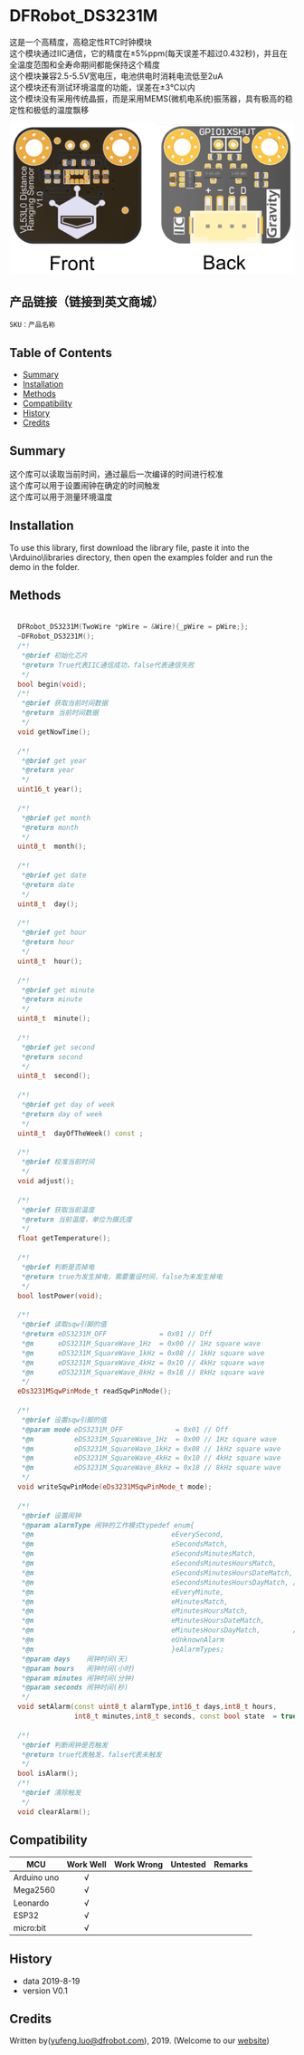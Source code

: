 # DFRobot_DS3231M
这是一个高精度，高稳定性RTC时钟模块<br>
这个模块通过IIC通信，它的精度在±5%ppm(每天误差不超过0.432秒)，并且在全温度范围和全寿命期间都能保持这个精度<br>
这个模块兼容2.5-5.5V宽电压，电池供电时消耗电流低至2uA<br>
这个模块还有测试环境温度的功能，误差在±3℃以内<br>
这个模块没有采用传统晶振，而是采用MEMS(微机电系统)振荡器，具有极高的稳定性和极低的温度飘移<br>


![正反面svg效果图](https://github.com/ouki-wang/DFRobot_Sensor/raw/master/resources/images/SEN0245svg1.png)


## 产品链接（链接到英文商城）
    SKU：产品名称
   
## Table of Contents

* [Summary](#summary)
* [Installation](#installation)
* [Methods](#methods)
* [Compatibility](#compatibility)
* [History](#history)
* [Credits](#credits)

## Summary

这个库可以读取当前时间，通过最后一次编译的时间进行校准<br>
这个库可以用于设置闹钟在确定的时间触发<br>
这个库可以用于测量环境温度<br>

## Installation

To use this library, first download the library file, paste it into the \Arduino\libraries directory, then open the examples folder and run the demo in the folder.

## Methods

```C++

  DFRobot_DS3231M(TwoWire *pWire = &Wire){_pWire = pWire;};
  ~DFRobot_DS3231M();
  /*!
   *@brief 初始化芯片
   *@return True代表IIC通信成功，false代表通信失败
   */
  bool begin(void);
  /*!
   *@brief 获取当前时间数据
   *@return 当前时间数据
   */
  void getNowTime();
  
  /*!
   *@brief get year
   *@return year
   */
  uint16_t year();
  
  /*!
   *@brief get month
   *@return month
   */
  uint8_t  month();
  
  /*!
   *@brief get date
   *@return date
   */
  uint8_t  day();
  
  /*!
   *@brief get hour
   *@return hour
   */
  uint8_t  hour();
  
  /*!
   *@brief get minute
   *@return minute
   */
  uint8_t  minute();
  
  /*!
   *@brief get second
   *@return second
   */
  uint8_t  second();
  
  /*!
   *@brief get day of week
   *@return day of week
   */
  uint8_t  dayOfTheWeek() const ;
  
  /*!
   *@brief 校准当前时间
   */
  void adjust();
  
  /*!
   *@brief 获取当前温度
   *@return 当前温度，单位为摄氏度
   */
  float getTemperature();
  
  /*!
   *@brief 判断是否掉电
   *@return true为发生掉电，需要重设时间，false为未发生掉电
   */
  bool lostPower(void);
  
  /*!
   *@brief 读取sqw引脚的值
   *@return eDS3231M_OFF             = 0x01 // Off
   *@n      eDS3231M_SquareWave_1Hz  = 0x00 // 1Hz square wave
   *@n      eDS3231M_SquareWave_1kHz = 0x08 // 1kHz square wave
   *@n      eDS3231M_SquareWave_4kHz = 0x10 // 4kHz square wave
   *@n      eDS3231M_SquareWave_8kHz = 0x18 // 8kHz square wave
   */
  eDs3231MSqwPinMode_t readSqwPinMode();
  
  /*!
   *@brief 设置sqw引脚的值
   *@param mode eDS3231M_OFF             = 0x01 // Off
   *@n          eDS3231M_SquareWave_1Hz  = 0x00 // 1Hz square wave
   *@n          eDS3231M_SquareWave_1kHz = 0x08 // 1kHz square wave
   *@n          eDS3231M_SquareWave_4kHz = 0x10 // 4kHz square wave
   *@n          eDS3231M_SquareWave_8kHz = 0x18 // 8kHz square wave
   */
  void writeSqwPinMode(eDs3231MSqwPinMode_t mode);
  
  /*!
   *@brief 设置闹钟
   *@param alarmType 闹钟的工作模式typedef enum{
   *@n                                  eEverySecond,
   *@n                                  eSecondsMatch,
   *@n                                  eSecondsMinutesMatch,
   *@n                                  eSecondsMinutesHoursMatch,
   *@n                                  eSecondsMinutesHoursDateMatch,
   *@n                                  eSecondsMinutesHoursDayMatch, //Alarm1
   *@n                                  eEveryMinute,
   *@n                                  eMinutesMatch,
   *@n                                  eMinutesHoursMatch,
   *@n                                  eMinutesHoursDateMatch,
   *@n                                  eMinutesHoursDayMatch,        //Alarm2
   *@n                                  eUnknownAlarm
   *@n                                  }eAlarmTypes;
   *@param days    闹钟时间(天)
   *@param hours   闹钟时间(小时)
   *@param minutes 闹钟时间(分钟)
   *@param seconds 闹钟时间(秒)
   */
  void setAlarm(const uint8_t alarmType,int16_t days,int8_t hours,
                int8_t minutes,int8_t seconds, const bool state  = true);
  
  /*!
   *@brief 判断闹钟是否触发
   *@return true代表触发，false代表未触发
   */
  bool isAlarm();
  /*!
   *@brief 清除触发
   */
  void clearAlarm();
```

## Compatibility

MCU                | Work Well    | Work Wrong   | Untested    | Remarks
------------------ | :----------: | :----------: | :---------: | -----
Arduino uno        |      √       |              |             | 
Mega2560        |      √       |              |             | 
Leonardo        |      √       |              |             | 
ESP32        |      √       |              |             | 
micro:bit        |      √       |              |             | 


## History

- data 2019-8-19
- version V0.1


## Credits

Written by(yufeng.luo@dfrobot.com), 2019. (Welcome to our [website](https://www.dfrobot.com/))





